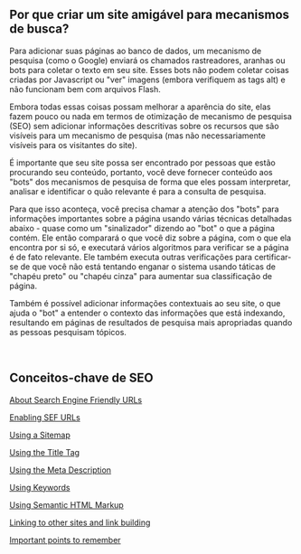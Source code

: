 <!-- Filename: Making_your_site_Search_Engine_Friendly / Display title: Tornando seu site amigável aos mecanismos de pesquisa -->

## Por que criar um site amigável para mecanismos de busca?

Para adicionar suas páginas ao banco de dados, um mecanismo de pesquisa
(como o Google) enviará os chamados rastreadores, aranhas ou bots para
coletar o texto em seu site. Esses bots não podem coletar coisas criadas
por Javascript ou "ver" imagens (embora verifiquem as tags alt) e não
funcionam bem com arquivos Flash.

Embora todas essas coisas possam melhorar a aparência do site, elas
fazem pouco ou nada em termos de otimização de mecanismo de pesquisa
(SEO) sem adicionar informações descritivas sobre os recursos que são
visíveis para um mecanismo de pesquisa (mas não necessariamente visíveis
para os visitantes do site).

É importante que seu site possa ser encontrado por pessoas que estão
procurando seu conteúdo, portanto, você deve fornecer conteúdo aos
"bots" dos mecanismos de pesquisa de forma que eles possam interpretar,
analisar e identificar o quão relevante é para a consulta de pesquisa.

Para que isso aconteça, você precisa chamar a atenção dos "bots" para
informações importantes sobre a página usando várias técnicas detalhadas
abaixo - quase como um "sinalizador" dizendo ao "bot" o que a página
contém. Ele então comparará o que você diz sobre a página, com o que ela
encontra por si só, e executará vários algoritmos para verificar se a
página é de fato relevante. Ele também executa outras verificações para
certificar-se de que você não está tentando enganar o sistema usando
táticas de "chapéu preto" ou "chapéu cinza" para aumentar sua
classificação de página.

Também é possível adicionar informações contextuais ao seu site, o que
ajuda o "bot" a entender o contexto das informações que está indexando,
resultando em páginas de resultados de pesquisa mais apropriadas quando
as pessoas pesquisam tópicos.

 

## Conceitos-chave de SEO

[About Search Engine Friendly
URLs](https://docs.joomla.org/Search_Engine_Friendly_URLs "Special:MyLanguage/Search Engine Friendly URLs")

[Enabling SEF
URLs](https://docs.joomla.org/Enabling_Search_Engine_Friendly_(SEF)_URLs "Special:MyLanguage/Enabling Search Engine Friendly (SEF) URLs")

[Using a
Sitemap](https://docs.joomla.org/Using_A_Sitemap "Special:MyLanguage/Using A Sitemap")

[Using the Title
Tag](https://docs.joomla.org/Using_The_Title_Tag "Special:MyLanguage/Using The Title Tag")

[Using the Meta
Description](https://docs.joomla.org/Using_The_Meta_Description "Special:MyLanguage/Using The Meta Description")

[Using
Keywords](https://docs.joomla.org/Using_Keywords "Special:MyLanguage/Using Keywords")

[Using Semantic HTML
Markup](https://docs.joomla.org/Semantic_HTML_Markup "Special:MyLanguage/Semantic HTML Markup")

[Linking to other sites and link
building](https://docs.joomla.org/Linking_To_Other_Sites "Special:MyLanguage/Linking To Other Sites")

[Important points to
remember](https://docs.joomla.org/Important_SEO_Points_To_Remember "Special:MyLanguage/Important SEO Points To Remember")
